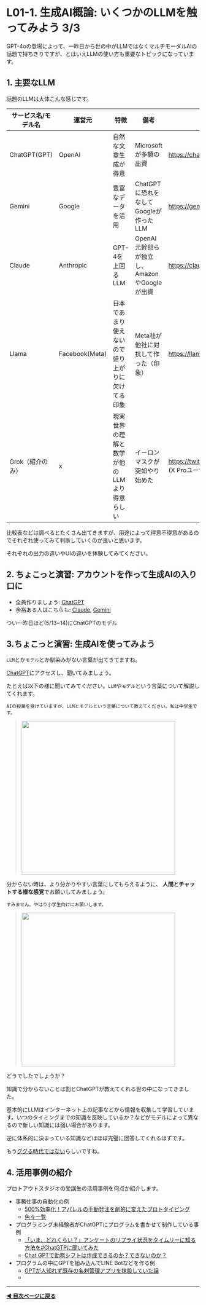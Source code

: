 # L01-1. 生成AI概論: いくつかのLLMを触ってみよう 3/3

GPT-4oの登場によって、一昨日から世の中がLLMではなくマルチモーダルAIの話題で持ちきりですが、とはいえLLMの使い方も重要なトピックになっています。

## 1. 主要なLLM

話題のLLMは大体こんな感じです。

| サービス名/モデル名 | 運営元       | 特徴                      | 備考                                     | URL                             |
|------------|------------|---------------------------|------------------------------------------|---------------------------------|
| ChatGPT(GPT)    | OpenAI     | 自然な文章生成が得意       | Microsoftが多額の出資                    | https://chat.openai.com/        |
| Gemini     | Google     | 豊富なデータを活用        | ChatGPTに恐れをなしてGoogleが作ったLLM                                        | https://gemini.google.com/      |
| Claude     | Anthropic  | GPT-4を上回るLLM          | OpenAI元幹部らが独立し、AmazonやGoogleが出資 | https://claude.ai/chats         |
| Llama     | Facebook(Meta) | 日本であまり使えないので盛り上がりに欠けてる印象         | Meta社が他社に対抗して作った（印象） | https://llama.meta.com/        |
| Grok（紹介のみ）  | x  | 現実世界の理解と数学が他のLLMより得意らしい         | イーロンマスクが突如やり始めた | https://twitter.com/i/grok   (X Proユーザーのみ)      |

比較表などは調べるとたくさん出てきますが、用途によって得意不得意があるのでそれぞれ使ってみて判断していくのが良いと思います。

それぞれの出力の違いやUIの違いを体験してみてください。

## 2. ちょこっと演習: アカウントを作って生成AIの入り口に

- 全員作りましょう: [ChatGPT](./01_parts2_gpt.md)
- 余裕ある人はこちらも: [Claude](./01_parts1_claude.md), [Gemini](./01_parts3_gemini.md)

つい一昨日ほど(5/13~14)にChatGPTのモデル

## 3.ちょこっと演習: 生成AIを使ってみよう

`LLM`とか`モデル`とか馴染みがない言葉が出てきてますね。

[ChatGPT](https://chat.openai.com/)にアクセスし、聞いてみましょう。

たとえば以下の様に聞いてみてください。`LLM`や`モデル`という言葉について解説してくれます。

```
AIの授業を受けていますが、LLMとモデルという言葉について教えてください。私は中学生です。
```

> <img src="https://i.gyazo.com/7eba32d93cfb8484406233f2f6de2581.png" width="400px" />

分からない時は、より分かりやすい言葉にしてもらえるように、 **人間とチャットする様な感覚**でお願いしてみましょう。

```
すみません、やはり小学生向けにお願いします。
```

> <img src="https://i.gyazo.com/29b88d03c07fde18175d4166d2ec4bb9.png" width="400px" />

どうでしたでしょうか？

知識で分からないことは割とChatGPTが教えてくれる世の中になってきました。

基本的にLLMはインターネット上の記事などから情報を収集して学習しています。いつのタイミングまでの知識を反映しているか？などがモデルによって異なるので新しい知識には弱い場合があります。

逆に体系的に決まっている知識などはほぼ完璧に回答してくれるはずです。

もう[ググる時代ではない](../../../tools/column/gpt-claude.md)らしいですね。

## 4. 活用事例の紹介

プロトアウトスタジオの受講生の活用事例を何点か紹介します。

- 事務仕事の自動化の例
    - [500%効率化！アパレルの手動発注を劇的に変えたプロトタイピング](https://protoout.studio/3fcb0920e06a498799810bd8b2937ce3)
    - [色々一覧](https://protoout.studio/gallery)
- プログラミング未経験者がChatGPTにプログラムを書かせて制作している事例
    - [「いま、どれくらい？」アンケートのリプライ状況をタイムリーに知る方法を#ChatGTPに聞いてみた](https://qiita.com/gonchichi21/items/571fd1a44f2a5fb906b8)
    - [Chat GPTで勤務シフトは作成できるのか？できないのか？](https://qiita.com/shuji001/items/5f8e58a712a3c0abbe33)
- プログラムの中にGPTを組み込んでLINE Botなどを作る例
    - [GPTが人知れず既存の名刺管理アプリを抹殺していた話](https://qiita.com/watanabe-tsubasa/items/12dc7ba9a6de55e8afd9)
    - []()

---

**[◀ 目次ページに戻る](../readme.md)**

<!-- ## 3. 軽く触ってみよう -->

<!-- #### やってみよう

「お題：1日目の授業の感想を400字で書かせ、Teamsに投稿する。」

入れて欲しい内容
- 楽しかったこと
- 辛かったこと
- 学び

文章のトーン
ブログ風、報告書風、小説風など好きなトーンでOKです。



ChatGPT、Gemini、Claudeそれぞれ、どのような出力になるか比較してみましょう。


<details><summary>🌟 生成AIがうまく使えない？**「プロンプト」の書き方**が、結果を大きく左右します。</summary>

生成AIへの指示文章のことを「プロンプト」といいます。
[参考](https://japan.zdnet.com/article/35203152/)
これらのポイントを意識してプロンプトを作成することで、生成AIの出力結果を向上させることができます。

</details>
 -->
